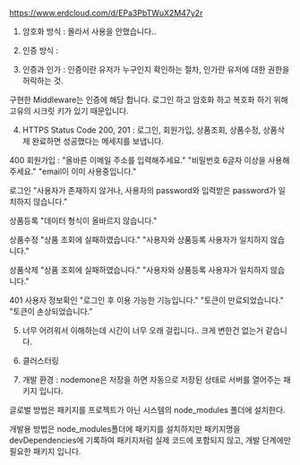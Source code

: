 https://www.erdcloud.com/d/EPa3PbTWuX2M47y2r

1. 암호화 방식 : 몰라서 사용을 안했습니다..

2. 인증 방식 : 

3. 인증과 인가 : 인증이란 유저가 누구인지 확인하는 절차, 인가란 유저에 대한 권한을 허락하는 것.

구현한 Middleware는 인증에 해당 합니다. 로그인 하고 암호화 하고 복호화 하기 위해 고유의 시크릿 키가 있기 때문입니다.

4. HTTPS Status Code 
200, 201 : 로그인, 회원가입, 상품조회, 상품수정, 상품삭제 완료하면 성공했다는 메세지를 보냅니다.

400
회원가입 : "올바른 이메일 주소를 입력해주세요."
          "비밀번호 6글자 이상을 사용해주세요."
          "email이 이미 사용중입니다."

로그인
"사용자가 존재하지 않거나, 사용자의 password와 입력받은 password가 일치하지 않습니다."

상품등록
"데이터 형식이 올바르지 않습니다."

상품수정 
"상품 조회에 실패하였습니다."
"사용자와 상품등록 사용자가 일치하지 않습니다."

상품삭제
"상품 조회에 실패하였습니다."
"사용자와 상품등록 사용자가 일치하지 않습니다."

401
사용자 정보확인
"로그인 후 이용 가능한 기능입니다."
"토큰이 만료되었습니다."
"토큰이 손상되었습니다."

5. 너무 어려워서 이해하는데 시간이 너무 오래 걸립니다.. 크게 변한건 없는거 같습니다.

6. 클러스터링

7. 개발 환경 : nodemone은 저장을 하면 자동으로 저장된 상태로 서버를 열어주는 패키지 입니다.

글로벌 방법은 패키지를 프로젝트가 아닌 시스템의 node_modules 폴더에 설치한다.

개발용 방법은 node_modules폴더에 패키지를 설치하지만 패키지명을 devDependencies에 기록하여 패키지처럼 실제 코드에 포함되지 않고, 개발 단계에만 필요한 패키지 입니다.